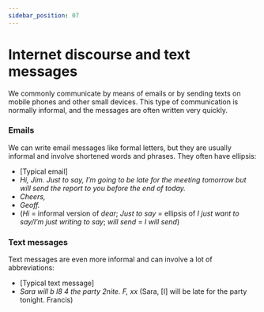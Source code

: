 ```yaml
---
sidebar_position: 07
---
```


# Internet discourse and text messages

We commonly communicate by means of emails or by sending texts on mobile phones and other small devices. This type of communication is normally informal, and the messages are often written very quickly.

### Emails

We can write email messages like formal letters, but they are usually informal and involve shortened words and phrases. They often have ellipsis:

- \[Typical email\]
- *Hi, Jim. Just to say, I’m going to be late for the meeting tomorrow but will send the report to you before the end of today.*
- *Cheers,*
- *Geoff.*
- (*Hi* = informal version of *dear*; *Just to say* = ellipsis of *I just want to say/I’m just writing to say*; *will send* = *I will send*)

### Text messages

Text messages are even more informal and can involve a lot of abbreviations:

- \[Typical text message\]
- *Sara will b l8 4 the party 2nite. F, xx* (Sara, \[I\] will be late for the party tonight. Francis)
